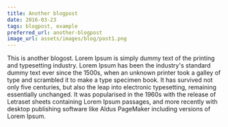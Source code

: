```yaml
---
title: Another blogpost
date: 2016-03-23
tags: blogpost, example
preferred_url: another-blogpost
image_url: assets/images/blog/post1.png
---
```


This is another blogost. Lorem Ipsum is simply dummy text of the printing and typesetting industry. Lorem Ipsum has been the industry's standard dummy text ever since the 1500s, when an unknown printer took a galley of type and scrambled it to make a type specimen book. It has survived not only five centuries, but also the leap into electronic typesetting, remaining essentially unchanged. It was popularised in the 1960s with the release of Letraset sheets containing Lorem Ipsum passages, and more recently with desktop publishing software like Aldus PageMaker including versions of Lorem Ipsum.
